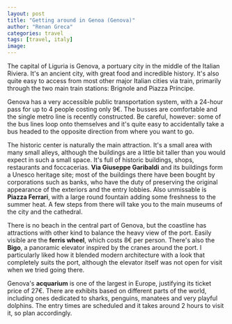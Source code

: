 ```yaml
---
layout: post
title: "Getting around in Genoa (Genova)"
author: "Renan Greca"
categories: travel
tags: [travel, italy]
image: 
---
```


The capital of Liguria is Genova, a portuary city in the middle of the Italian Riviera. It's an ancient city, with great food and incredible history. It's also quite easy to access from most other major Italian cities via train, primarily through the two main train stations: Brignole and Piazza Príncipe.

Genova has a very accessible public transportation system, with a 24-hour pass for up to 4 people costing only 9€. The busses are comfortable and the single metro line is recently constructed. Be careful, however: some of the bus lines loop onto themselves and it's quite easy to accidentally take a bus headed to the opposite direction from where you want to go.

The historic center is naturally the main attraction. It's a small area with many small alleys, although the buildings are a little bit taller than you would expect in such a small space. It's full of historic buildings, shops, restaurants and foccacerias. **Via Giuseppe Garibaldi** and its buildings form a Unesco heritage site; most of the buildings there have been bought by corporations such as banks, who have the duty of preserving the original appearance of the exteriors and the entry lobbies. Also unmissable is **Piazza Ferrari**, with a large round fountain adding some freshness to the summer heat. A few steps from there will take you to the main museums of the city and the cathedral.

There is no beach in the central part of Genova, but the coastline has attractions with other kind to balance the heavy view of the port. Easily visible are the **ferris wheel**, which costs 8€ per person. There's also the **Bigo**, a panoramic elevator inspired by the cranes around the port. I particularly liked how it blended modern architecture with a look that completely suits the port, although the elevator itself was not open for visit when we tried going there.


Genova's **acquarium** is one of the largest in Europe, justifying its ticket price of 27€. There are exhibits based on different parts of the world, including ones dedicated to sharks, penguins, manatees and very playful dolphins. The entry times are scheduled and it takes around 2 hours to visit it, so plan accordingly.

